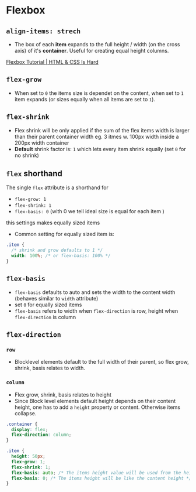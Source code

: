# Flexbox

## `align-items: strech`
* The box of each **item** expands to the full height / width (on the cross axis) of it's **container**. Useful for creating equal height columns.

[Flexbox Tutorial | HTML & CSS Is Hard](https://www.internetingishard.com/html-and-css/flexbox/#cross-axis-vertical-alignment)

## `flex-grow`
* When set to `0` the items size is dependet on the content, when set to `1` item expands (or sizes equally when all items are set to `1`).


## `flex-shrink`
* Flex shrink will be only applied if the sum of the flex items width is larger than their parent container width eg. 3 itmes w. 100px width inside a 200px width container
* **Default** shrink factor is: `1` which lets every item shrink equally (set `0` for no shrink)


## `flex` shorthand
The single `flex` attribute is a shorthand for
  - `flex-grow: 1`
  - `flex-shrink: 1`
  - `flex-basis: 0` (with 0 we tell ideal size is equal for each item )

this settings makes equally sized items

* Common setting for equally sized item is:
```css
.item {
  /* shrink and grow defaults to 1 */
  width: 100%; /* or flex-basis: 100% */
}
```

## `flex-basis`
* `flex-basis` defaults to auto and sets the width to the content width (behaves similar to `width` attribute) 
* set `0` for equally sized items
* `flex-basis` refers to width when `flex-direction` is row, height when `flex-direction` is column


## `flex-direction`

### `row`
* Blocklevel elements default to the full width of their parent, so flex grow, shrink, basis relates to width.

### `column`
* Flex grow, shrink, basis relates to height
* Since Block level elements default height depends on their content height, one has to add a `height` property or content. Otherwise items collapse.
```css
.container {
  display: flex;
  flex-direction: column;
}

.item {
  height: 50px;
  flex-grow: 1;
  flex-shrink: 1;
  flex-basis: auto; /* The items height value will be used from the height property */
  flex-basis: 0; /* The items height will be like the content height */
}
```